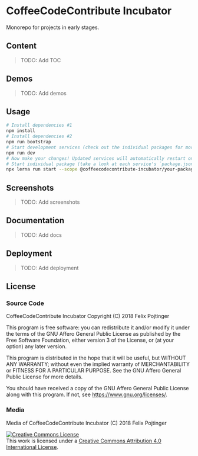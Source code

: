 # CoffeeCodeContribute Incubator

Monorepo for projects in early stages.

## Content

> TODO: Add TOC

## Demos

> TODO: Add demos

## Usage

```bash
# Install dependencies #1
npm install
# Install dependencies #2
npm run bootstrap
# Start development services (check out the individual packages for more details)
npm run dev
# Now make your changes! Updated services will automatically restart on save.
# Start individual package (take a look at each service's `package.json` for more details)
npx lerna run start --scope @coffeecodecontribute-incubator/your-package
```

## Screenshots

> TODO: Add screenshots

## Documentation

> TODO: Add docs

## Deployment

> TODO: Add deployment

## License

### Source Code

CoffeeCodeContribute Incubator
Copyright (C) 2018 Felix Pojtinger

This program is free software: you can redistribute it and/or modify it under the terms of the GNU Affero General Public License as published by the Free Software Foundation, either version 3 of the License, or (at your option) any later version.

This program is distributed in the hope that it will be useful, but WITHOUT ANY WARRANTY; without even the implied warranty of MERCHANTABILITY or FITNESS FOR A PARTICULAR PURPOSE. See the GNU Affero General Public License for more details.

You should have received a copy of the GNU Affero General Public License along with this program. If not, see <https://www.gnu.org/licenses/>.

### Media

Media of CoffeeCodeContribute Incubator (C) 2018 Felix Pojtinger

<a rel="license" href="http://creativecommons.org/licenses/by/4.0/"><img alt="Creative Commons License" style="border-width:0" src="https://i.creativecommons.org/l/by/4.0/88x31.png" /></a><br />This work is licensed under a <a rel="license" href="http://creativecommons.org/licenses/by/4.0/">Creative Commons Attribution 4.0 International License</a>.
